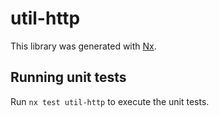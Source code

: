 # util-http

This library was generated with [Nx](https://nx.dev).

## Running unit tests

Run `nx test util-http` to execute the unit tests.
